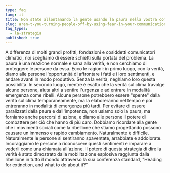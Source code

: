 ```yaml
---
type: faq
lang: it
title: Non state allontanando la gente usando la paura nella vostra comunicazione?
slug: aren-t-you-turning-people-off-by-using-fear-in-your-communication
faq_types:
  - la-strategia
published: true
---
```

A differenza di molti grandi profitti, fondazioni e cosiddetti comunicatori climatici, noi scegliamo di essere schietti sulla portata del problema. La paura è una reazione normale e sana alla verità, e non cerchiamo di proteggere le persone da essa. Ecco le ragioni: in primo luogo, con la verità, diamo alle persone l'opportunità di affrontare i fatti e i loro sentimenti, e andare avanti in modo produttivo. Senza la verità, neghiamo loro questa possibilità. In secondo luogo, mentre è esatto che la verità sul clima travolge alcune persone, aiuta altri a sentire l'urgenza e ad entrare in modalità emergenza come ribelli. Alcune persone potrebbero essere "spente" dalla verità sul clima temporaneamente, ma la elaboreranno nel tempo e poi entreranno in modalità di emergenza più tardi. Per evitare di essere paralizzati dalla paura e dall'impotenza, non usiamo solo la paura, ma forniamo anche percorsi di azione, e diamo alle persone il potere di combattere per ciò che hanno di più caro. Dobbiamo ricordare alla gente che i movimenti sociali come la ribellione che stiamo progettando possono causare un immenso e rapido cambiamento. Naturalmente è difficile. Naturalmente le persone si sentiranno spaventate, arrabbiate e addolorate. Incoraggiamo le persone a riconoscere questi sentimenti e imparare a vederli come una chiamata all'azione. Il potere di questa strategia di dire la verità è stato dimostrato dalla mobilitazione esplosiva raggiunta dalla ribellione in tutto il mondo attraverso la sua conferenza standard, "Heading for extinction, and what to do about it?"
